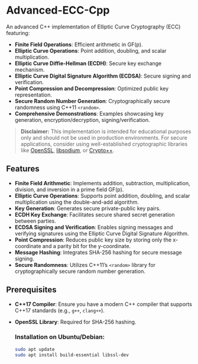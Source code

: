 # Advanced-ECC-Cpp

An advanced C++ implementation of Elliptic Curve Cryptography (ECC) featuring:

- **Finite Field Operations**: Efficient arithmetic in GF(p).
- **Elliptic Curve Operations**: Point addition, doubling, and scalar multiplication.
- **Elliptic Curve Diffie-Hellman (ECDH)**: Secure key exchange mechanism.
- **Elliptic Curve Digital Signature Algorithm (ECDSA)**: Secure signing and verification.
- **Point Compression and Decompression**: Optimized public key representation.
- **Secure Random Number Generation**: Cryptographically secure randomness using C++11 `<random>`.
- **Comprehensive Demonstrations**: Examples showcasing key generation, encryption/decryption, signing/verification.

> **Disclaimer:** This implementation is intended for educational purposes only and should not be used in production environments. For secure applications, consider using well-established cryptographic libraries like [OpenSSL](https://www.openssl.org/), [libsodium](https://libsodium.org/), or [Crypto++](https://www.cryptopp.com/).

## Features

- **Finite Field Arithmetic**: Implements addition, subtraction, multiplication, division, and inversion in a prime field GF(p).
- **Elliptic Curve Operations**: Supports point addition, doubling, and scalar multiplication using the double-and-add algorithm.
- **Key Generation**: Generates secure private-public key pairs.
- **ECDH Key Exchange**: Facilitates secure shared secret generation between parties.
- **ECDSA Signing and Verification**: Enables signing messages and verifying signatures using the Elliptic Curve Digital Signature Algorithm.
- **Point Compression**: Reduces public key size by storing only the x-coordinate and a parity bit for the y-coordinate.
- **Message Hashing**: Integrates SHA-256 hashing for secure message signing.
- **Secure Randomness**: Utilizes C++11’s `<random>` library for cryptographically secure random number generation.

## Prerequisites

- **C++17 Compiler**: Ensure you have a modern C++ compiler that supports C++17 standards (e.g., `g++`, `clang++`).
- **OpenSSL Library**: Required for SHA-256 hashing.
  
  ### **Installation on Ubuntu/Debian:**

  ```bash
  sudo apt update
  sudo apt install build-essential libssl-dev
